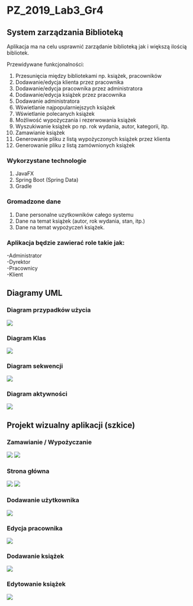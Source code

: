 # PZ_2019_Lab3_Gr4
## System zarządzania Biblioteką

Aplikacja ma na celu usprawnić zarządanie biblioteką jak i większą ilością bibliotek. 

Przewidywane funkcjonalności: 
1. Przesunięcia między bibliotekami np. książek, pracowników
1. Dodawanie/edycja klienta przez pracownika
1. Dodawanie/edycja pracownika przez administratora
1. Dodawanie/edycja książek przez pracownika
1. Dodawanie administratora
1. Wświetlanie najpopularniejszych książek
1. Wświetlanie polecanych książek
1. Możliwość wypożyczania i rezerwowania książek
1. Wyszukiwanie książek po np. rok wydania, autor, kategorii, itp.
1. Zamawianie książek
1. Generowanie pliku z listą wypożyczonych książek przez klienta 
1. Generowanie pliku z listą zamównionych książek


### Wykorzystane technologie
1. JavaFX
1. Spring Boot (Spring Data)
1. Gradle

### Gromadzone dane
1. Dane personalne uzytkowników całego systemu
1. Dane na temat książek (autor, rok wydania, stan, itp.)
1. Dane na temat wypożyczeń książek.

### Aplikacja będzie zawierać role takie jak: 
-Administrator <br>
-Dyrektor<br>
-Pracownicy<br>
-Klient<br>

## Diagramy UML
### Diagram przypadków użycia
![](https://i.imgsafe.org/6a/6a68d23cb7.jpeg)

### Diagram Klas
![](https://i.imgsafe.org/c3/c317110318.jpeg)

### Diagram sekwencji
![](https://i.imgsafe.org/6a/6a5bbb5f92.jpeg)

### Diagram aktywności
![](https://i.imgsafe.org/c3/c31bc85309.jpeg)


## Projekt wizualny aplikacji (szkice)
### Zamawianie / Wypożyczanie
![](https://i.imgsafe.org/0a/0af2c5b40d.png)
![](https://i.imgsafe.org/3b/3bd4fca808.png)

### Strona główna
![](https://i.imgsafe.org/2a/2a42e56962.png)
![](https://i.imgsafe.org/2a/2a42e8e6d3.png)

### Dodawanie użytkownika
![](https://i.imgsafe.org/3a/3a4825ff4c.jpeg)

### Edycja pracownika
![](https://i.imgsafe.org/3a/3a48831d80.jpeg)

### Dodawanie książek
![](https://i.imgsafe.org/3a/3a48831d80.jpeg)

### Edytowanie książek
![](https://i.imgsafe.org/3a/3a48a191ba.jpeg)
